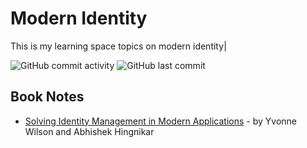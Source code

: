 # Modern Identity

This is my learning space topics on modern identity|

![GitHub commit activity](https://img.shields.io/github/commit-activity/m/Greg-T8/Identity)
![GitHub last commit](https://img.shields.io/github/last-commit/Greg-T8/Identity)



## Book Notes
- [Solving Identity Management in Modern Applications](/Books/Solving_Identity_Management/notes.md) - by Yvonne Wilson and Abhishek Hingnikar
